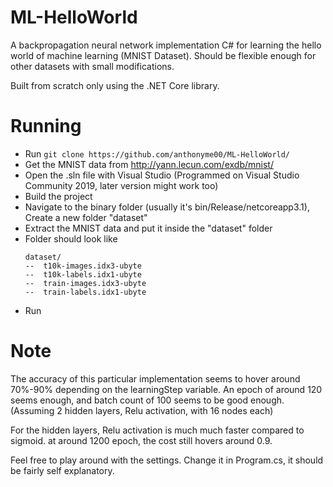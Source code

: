 # ML-HelloWorld
A backpropagation neural network implementation C# for learning the hello world of machine learning (MNIST Dataset).
Should be flexible enough for other datasets with small modifications.

Built from scratch only using the .NET Core library.

# Running
- Run `git clone https://github.com/anthonyme00/ML-HelloWorld/`
- Get the MNIST data from http://yann.lecun.com/exdb/mnist/
- Open the .sln file with Visual Studio (Programmed on Visual Studio Community 2019, later version might work too)
- Build the project
- Navigate to the binary folder (usually it's bin/Release/netcoreapp3.1), Create a new folder "dataset"
- Extract the MNIST data and put it inside the "dataset" folder
- Folder should look like 
  ```
  dataset/
  --  t10k-images.idx3-ubyte
  --  t10k-labels.idx1-ubyte
  --  train-images.idx3-ubyte
  --  train-labels.idx1-ubyte
  ```
- Run

# Note
The accuracy of this particular implementation seems to hover around 70%-90% depending on the learningStep variable.
An epoch of around 120 seems enough, and batch count of 100 seems to be good enough. (Assuming 2 hidden layers, Relu activation, with 16 nodes each)

For the hidden layers, Relu activation is much much faster compared to sigmoid. at around 1200 epoch, the cost still hovers around 0.9.

Feel free to play around with the settings. Change it in Program.cs, it should be fairly self explanatory.
